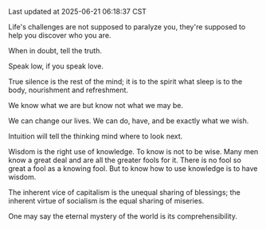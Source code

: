 Last updated at 2025-06-21 06:18:37 CST

Life's challenges are not supposed to paralyze you, they're supposed to help you discover who you are.

When in doubt, tell the truth.

Speak low, if you speak love.

True silence is the rest of the mind; it is to the spirit what sleep is to the body, nourishment and refreshment.

We know what we are but know not what we may be.

We can change our lives. We can do, have, and be exactly what we wish.

Intuition will tell the thinking mind where to look next.

Wisdom is the right use of knowledge. To know is not to be wise. Many men know a great deal and are all the greater fools for it. There is no fool so great a fool as a knowing fool. But to know how to use knowledge is to have wisdom.

The inherent vice of capitalism is the unequal sharing of blessings; the inherent virtue of socialism is the equal sharing of miseries.

One may say the eternal mystery of the world is its comprehensibility.

